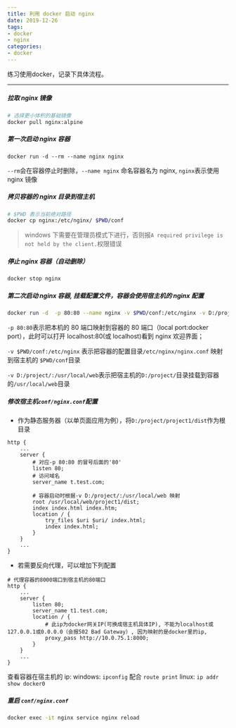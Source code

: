 ```yaml
---
title: 利用 docker 启动 nginx
date: 2019-12-26
tags: 
- docker 
- nginx
categories: 
- docker
---
```



练习使用docker，记录下具体流程。

---

##### 拉取 nginx 镜像

```bash
# 选择更小体积的基础镜像
docker pull nginx:alpine
```

##### 第一次启动 nginx 容器

```
docker run -d --rm --name nginx nginx
```

`--rm`会在容器停止时删除，`--name nginx` 命名容器名为 nginx, `nginx`表示使用 nginx 镜像

##### 拷贝容器的 nginx 目录到宿主机

```bash
# $PWD 表示当前绝对路径
docker cp nginx:/etc/nginx/ $PWD/conf
```


> windows 下需要在管理员模式下进行，否则报`A required privilege is not held by the client.`权限错误

##### 停止 nginx 容器（自动删除）

```bash
docker stop nginx
```

##### 第二次启动 nginx 容器, 挂载配置文件，容器会使用宿主机的 nginx 配置

```bash
docker run -d  -p 80:80 --name nginx -v $PWD/conf:/etc/nginx -v D:/project/:/usr/local/web nginx
```

`-p 80:80`表示把本机的 80 端口映射到容器的 80 端口（local port:docker port），此时可以打开 localhost:80(或 localhost)看到 nginx 欢迎界面；

`-v $PWD/conf:/etc/nginx` 表示把容器的配置目录`/etc/nginx/nginx.conf` 映射到宿主机的 `$PWD/conf`目录

`-v D:/project/:/usr/local/web`表示把宿主机的`D:/project/`目录挂载到容器的`/usr/local/web`目录

##### 修改宿主机`conf/nginx.conf`配置

- 作为静态服务器（以单页面应用为例），将`D:/project/project1/dist`作为根目录

```nginx
http {
    ...
    server {
        # 对应-p 80:80 的冒号后面的'80'
        listen 80;
        # 访问域名
        server_name t.test.com;

        # 容器启动时根据-v D:/project/:/usr/local/web 映射
        root /usr/local/web/project1/dist;
        index index.html index.htm;
        location / {
            try_files $uri $uri/ index.html;
            index index.html;
        }
    }
    ...
}
```

- 若需要反向代理，可以增加下列配置

```nginx
# 代理容器的8000端口到宿主机的80端口
http {
    ...
    server {
        listen 80;
        server_name t1.test.com;
        location / {
            # 此ip为docker网关IP(可换成宿主机具体IP), 不能为localhost或127.0.0.1或0.0.0.0（会报502 Bad Gateway）, 因为映射的是docker里的ip,
            proxy_pass http://10.0.75.1:8000;
        }
    }
    ...
}

```

查看容器在宿主机的 ip:
windows: `ipconfig` 配合 `route print`
linux: `ip addr show docker0`

##### 重启 `conf/nginx.conf`

```bash
docker exec -it nginx service nginx reload
```
